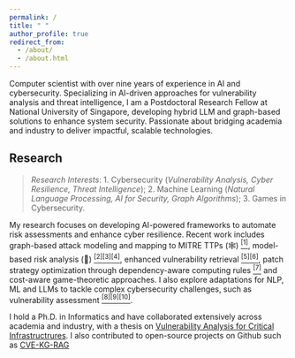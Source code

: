 ```yaml
---
permalink: /
title: " "
author_profile: true
redirect_from: 
  - /about/
  - /about.html
---
```


Computer scientist with over nine years of experience in AI and cybersecurity. Specializing in AI-driven approaches for vulnerability analysis and threat intelligence, I am a Postdoctoral Research Fellow at National University of Singapore, developing hybrid LLM and graph-based solutions to enhance system security. Passionate about bridging academia and industry to deliver impactful, scalable technologies.


## Research

> *Research Interests*: 1. Cybersecurity (*Vulnerability Analysis, Cyber Resilience, Threat Intelligence*); 2. Machine Learning (*Natural Language Processing, AI for Security, Graph Algorithms*); 3. Games in Cybersecurity.


My research focuses on developing AI-powered frameworks to automate risk assessments and enhance cyber resilience. Recent work includes graph-based attack modeling and mapping to MITRE TTPs (🕸️) [<sup>[1]</sup>](./publication/2024-multi-step-attack-detection), model-based risk analysis (🤖) [<sup>[2]</sup>](./publication/2024-enterprise-architecture-cybersecurity)[<sup>[3]</sup>](./publication/2023-model-based-cybersecurity)[<sup>[4]</sup>](./publication/2024-digital-twin-cybersecurity), enhanced vulnerability retrieval [<sup>[5]</sup>](./publication/2021-data-inconsistency-vulnerability)[<sup>[6]</sup>](./publication/2019-cps-security-database), patch strategy optimization through dependency-aware computing rules [<sup>[7]</sup>](./publications/2025-patch-prioritization) and cost-aware game-theoretic approaches. I also explore adaptations for NLP, ML and LLMs to tackle complex cybersecurity challenges, such as vulnerability assessment [<sup>[8]</sup>](./publication/2022-automatic-vulnerability-assessment)[<sup>[9]</sup>](./publication/2021-selective-ensemble-cybersecurity)[<sup>[10]</sup>](./publication/2020-automatic-vulnerability-severity).

I hold a Ph.D. in Informatics and have collaborated extensively across academia and industry, with a thesis on [Vulnerability Analysis for Critical Infrastructrures](https://github.com/Yuning-J/yuning-j.github.io/blob/master/files/PhDThesis-YuningJiang-0901.pdf). I also contributed to open-source projects on Github such as 
[CVE-KG-RAG](https://github.com/Yuning-J/CVE-KGRAG)
